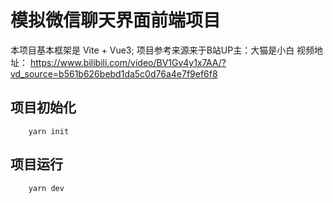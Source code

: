 # 模拟微信聊天界面前端项目

本项目基本框架是 Vite + Vue3;
项目参考来源来于B站UP主：大猫是小白
视频地址： https://www.bilibili.com/video/BV1Gv4y1x7AA/?vd_source=b561b626bebd1da5c0d76a4e7f9ef6f8

## 项目初始化

```
    yarn init
```

## 项目运行
```
    yarn dev
```